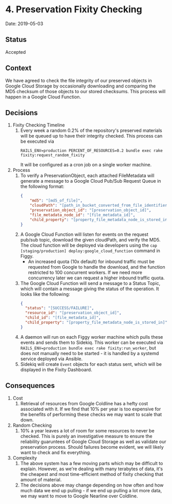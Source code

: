 # 4. Preservation Fixity Checking

Date: 2019-05-03

## Status

Accepted

## Context

We have agreed to check the file integrity of our preserved objects in Google
Cloud Storage by occasionally downloading and comparing the MD5 checksum of
those objects to our stored checksums. This process will happen in a Google
Cloud Function.

## Decisions

1. Fixity Checking Timeline
   1. Every week a random 0.2% of the repository's preserved materials will be queued up
      to have their integrity checked. This process can be executed via
      ```
      RAILS_ENV=production PERCENT_OF_RESOURCES=0.2 bundle exec rake fixity:request_random_fixity
      ```
      It will be configured as a cron job on a single worker machine.
2. Process
   1. To verify a PreservationObject, each attached FileMetadata will generate a
      message to a Google Cloud Pub/Sub Request Queue in the following format:
      ```json
      {
          "md5": "[md5_of_file]",
          "cloudPath": "[path_in_bucket_converted_from_file_identifier]",
          "preservation_object_id": "[preservation_object_id]",
          "file_metadata_node_id": "[file_metadata_id]",
          "child_property": "[property_file_metadata_node_is_stored_in]"
      }
      ```
   1. A Google Cloud Function will listen for events on the request pub/sub
      topic, download the given cloudPath, and verify the MD5. The cloud
      function will be deployed via developers using the
      `cap [staging/production] deploy:google_cloud_function` command in Figgy.
      - An increased quota (10x default) for inbound traffic must be requested
        from Google to handle the download, and the function restricted to 100 concurrent
        workers. If we need more concurrency later we can request a higher
        inbound traffic quota.
   1. The Google Cloud Function will send a message to a Status Topic, which
      will contain a message giving the status of the operation. It looks like
      the following:
      ```json
      {
        "status": "[SUCCESS/FAILURE]",
        "resource_id": "[preservation_object_id]",
        "child_id": "[file_metadata_id]",
        "child_property": "[property_file_metadata_node_is_stored_in]"
      }
      ```
   1. A daemon will run on each Figgy worker machine which pulls these events
      and sends them to Sidekiq. This worker can be executed via
      `RAILS_ENV=production bundle exec rake fixity:run_worker`, but does not
      manually need to be started - it is handled by a systemd service deployed
      via Ansible.
   1. Sidekiq will create `Event` objects for each status sent, which will be
      displayed in the Fixity Dashboard.

## Consequences

1. Cost
   1. Retrieval of resources from Google Coldline has a hefty cost associated
      with it. If we find that 10% per year is too expensive for the benefits of
      performing these checks we may want to scale that down.
1. Random Checking
   1. 10% a year leaves a lot of room for some resources to never be checked.
      This is purely an investigative measure to ensure the reliability
      guaruntees of Google Cloud Storage as well as validate our preservation process.
      Should failures become evident, we will likely want to check and fix
      everything.
2. Complexity
   1. The above system has a few moving parts which may be difficult to explain.
      However, as we're dealing with many terabytes of data, it's the cheapest
      and most time-efficient method of fixity checking that amount of material.
   2. The decisions above may change depending on how often and how much data we
      end up pulling - if we end up pulling a lot more data, we may want to move
      to Google Nearline over Coldline.
